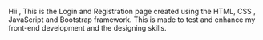 Hii , This is the Login and Registration page created using the HTML, CSS , JavaScript and Bootstrap framework. 
This is made to test and enhance my front-end development and the designing skills.
